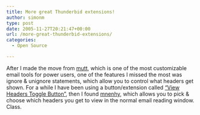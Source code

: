 ```yaml
---
title: More great Thunderbid extensions!
author: simonm
type: post
date: 2005-11-27T20:21:47+00:00
url: /more-great-thunderbid-extensions/
categories:
  - Open Source

---
```

After I made the move from [mutt][1], which is one of the most customizable email tools for power users, one of the features I missed the most was ignore & unignore statements, which allow you to control what headers get shown. For a while I have been using a button/extension called [&#8220;View Headers Toggle Button&#8221;][2], then I found [mnenhy][3], which allows you to pick & choose which headers you get to view in the normal email reading window. Class.

 [1]: http://www.mutt.org/
 [2]: http://joshandmerci.com/proj_thunder.php
 [3]: http://mnenhy.mozdev.org/index.html